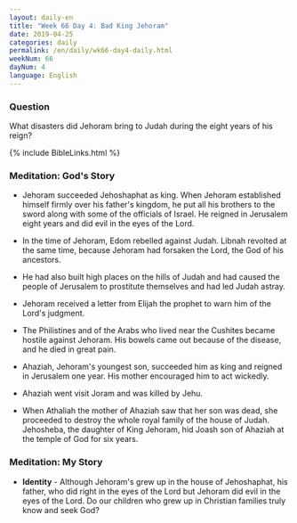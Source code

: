 ```yaml
---
layout: daily-en
title: "Week 66 Day 4: Bad King Jehoram"
date: 2019-04-25 
categories: daily
permalink: /en/daily/wk66-day4-daily.html
weekNum: 66
dayNum: 4
language: English
---
```


### Question     
What disasters did Jehoram bring to Judah during the eight years of his reign?

{% include BibleLinks.html %} 

### Meditation: God's Story   
+ Jehoram succeeded Jehoshaphat as king. When Jehoram established himself firmly over his father's kingdom, he put all his brothers to the sword along with some of the officials of Israel. He reigned in Jerusalem eight years and did evil in the eyes of the Lord. 

+ In the time of Jehoram, Edom rebelled against Judah. Libnah revolted at the same time, because Jehoram had forsaken the Lord, the God of his ancestors. 

+ He had also built high places on the hills of Judah and had caused the people of Jerusalem to prostitute themselves and had led Judah astray. 

+ Jehoram received a letter from Elijah the prophet to warn him of the Lord's judgment. 

+ The Philistines and of the Arabs who lived near the Cushites became hostile against Jehoram. His bowels came out because of the disease, and he died in great pain. 

+ Ahaziah, Jehoram's youngest son, succeeded him as king and reigned in Jerusalem one year. His mother encouraged him to act wickedly. 

+ Ahaziah went visit Joram and was killed by Jehu. 

+ When Athaliah the mother of Ahaziah saw that her son was dead, she proceeded to destroy the whole royal family of the house of Judah. Jehosheba, the daughter of King Jehoram, hid Joash son of Ahaziah at the temple of God for six years. 

### Meditation: My Story   
+ **Identity** - Although Jehoram's grew up in the house of Jehoshaphat, his father, who did right in the eyes of the Lord but Jehoram did evil in the eyes of the Lord. Do our children who grew up in Christian families truly know and seek God? 
